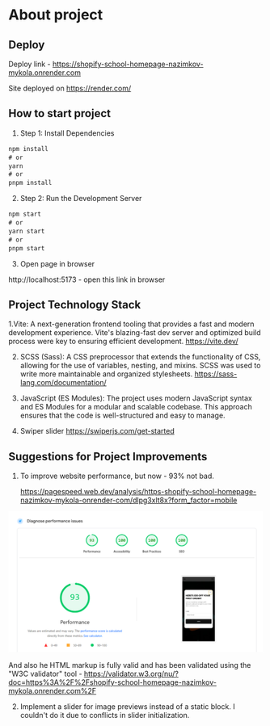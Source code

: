 # About project

## Deploy

Deploy link - https://shopify-school-homepage-nazimkov-mykola.onrender.com

Site deployed on https://render.com/

## How to start project

1. Step 1: Install Dependencies

```javascript
npm install
# or
yarn
# or
pnpm install
```

2. Step 2: Run the Development Server

```javascript
npm start
# or
yarn start
# or
pnpm start
```

3. Open page in browser

http://localhost:5173 - open this link in browser

## Project Technology Stack

1.Vite: A next-generation frontend tooling that provides a fast and modern development experience. Vite's blazing-fast dev server and optimized build process were key to ensuring efficient development.
https://vite.dev/

2. SCSS (Sass): A CSS preprocessor that extends the functionality of CSS, allowing for the use of variables, nesting, and mixins. SCSS was used to write more maintainable and organized stylesheets.
   https://sass-lang.com/documentation/

3. JavaScript (ES Modules): The project uses modern JavaScript syntax and ES Modules for a modular and scalable codebase. This approach ensures that the code is well-structured and easy to manage.

4. Swiper slider
   https://swiperjs.com/get-started

## Suggestions for Project Improvements

1. To improve website performance, but now - 93% not bad. 

   https://pagespeed.web.dev/analysis/https-shopify-school-homepage-nazimkov-mykola-onrender-com/dlpg3xlt8x?form_factor=mobile

![Page Speed Google](Screenshot_2.png)

And also he HTML markup is fully valid and has been validated using the "W3C validator" tool - https://validator.w3.org/nu/?doc=https%3A%2F%2Fshopify-school-homepage-nazimkov-mykola.onrender.com%2F

2. Implement a slider for image previews instead of a static block. I couldn't do it due to conflicts in slider initialization.